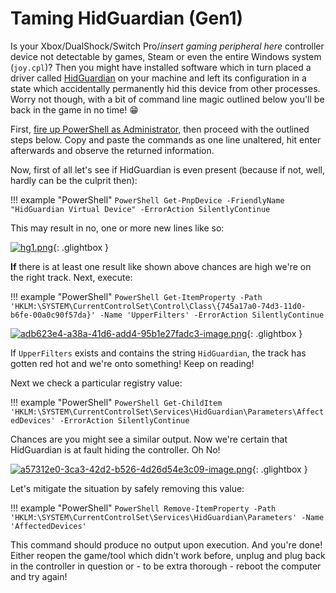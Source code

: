 # Taming HidGuardian (Gen1)

Is your Xbox/DualShock/Switch Pro/*insert gaming peripheral here* controller device not detectable by games, Steam or even the entire Windows system (`joy.cpl`)? Then you might have installed software which in turn placed a driver called [HidGuardian](https://github.com/nefarius/HidGuardian) on your machine and left its configuration in a state which accidentally permanently hid this device from other processes. Worry not though, with a bit of command line magic outlined below you'll be back in the game in no time! :grin: 

First, [fire up PowerShell as Administrator](https://www.top-password.com/blog/5-ways-to-run-powershell-as-administrator-in-windows-10/), then proceed with the outlined steps below. Copy and paste the commands as one line unaltered, hit enter afterwards and observe the returned information.

Now, first of all let's see if HidGuardian is even present (because if not, well, hardly can be the culprit then):

!!! example "PowerShell"
    ```PowerShell
    Get-PnpDevice -FriendlyName "HidGuardian Virtual Device" -ErrorAction SilentlyContinue
    ```

This may result in no, one or more new lines like so:

[![hg1.png](/assets/uploads/files/1588618224736-hg1.png)](/assets/uploads/files/1588618224736-hg1.png){: .glightbox }

**If** there is at least one result like shown above chances are high we're on the right track. Next, execute:

!!! example "PowerShell"
    ```PowerShell
    Get-ItemProperty -Path 'HKLM:\SYSTEM\CurrentControlSet\Control\Class\{745a17a0-74d3-11d0-b6fe-00a0c90f57da}' -Name 'UpperFilters' -ErrorAction SilentlyContinue
    ```

[![adb623e4-a38a-41d6-add4-95b1e27fadc3-image.png](/assets/uploads/files/1588618398718-adb623e4-a38a-41d6-add4-95b1e27fadc3-image.png)](/assets/uploads/files/1588618398718-adb623e4-a38a-41d6-add4-95b1e27fadc3-image.png){: .glightbox }

If `UpperFilters` exists and contains the string `HidGuardian`, the track has gotten red hot and we're onto something! Keep on reading!

Next we check a particular registry value:

!!! example "PowerShell"
    ```PowerShell
    Get-ChildItem 'HKLM:\SYSTEM\CurrentControlSet\Services\HidGuardian\Parameters\AffectedDevices' -ErrorAction SilentlyContinue
    ```

Chances are you might see a similar output. Now we're certain that HidGuardian is at fault hiding the controller. Oh No!

[![a57312e0-3ca3-42d2-b526-4d26d54e3c09-image.png](/assets/uploads/files/1588618303458-a57312e0-3ca3-42d2-b526-4d26d54e3c09-image.png)](/assets/uploads/files/1588618303458-a57312e0-3ca3-42d2-b526-4d26d54e3c09-image.png){: .glightbox }

Let's mitigate the situation by safely removing this value:

!!! example "PowerShell"
    ```PowerShell
    Remove-ItemProperty -Path 'HKLM:\SYSTEM\CurrentControlSet\Services\HidGuardian\Parameters' -Name 'AffectedDevices'
    ```

This command should produce no output upon execution. And you're done! Either reopen the game/tool which didn't work before, unplug and plug back in the controller in question or - to be extra thorough - reboot the computer and try again!
